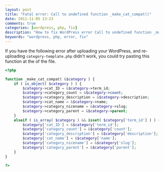 ```yaml
---
layout: post
title: "Fatal error: Call to undefined function _make_cat_compat()"
date: 2011-11-05 13:23
comments: true
categories: [wordpress, php, fix]
description: "How to fix WordPress error Call to undefined function _make_cat_compat()"
keywords: "wordpress, php, error, fix"
---
```

If you have the following error after uploading your WordPress, and re-uploading `category-template.php` didn't work, you could try pasting this function at the of the file.

``` php
<?php 

function _make_cat_compat( &$category ) {
    if ( is_object( $category ) ) {
        $category->cat_ID = &$category->term_id;
        $category->category_count = &$category->count;
        $category->category_description = &$category->description;
        $category->cat_name = &$category->name;
        $category->category_nicename = &$category->slug;
        $category->category_parent = &$category->parent;
    } 
    elseif ( is_array( $category ) && isset( $category['term_id'] ) ) {
        $category['cat_ID'] = &$category['term_id'];
        $category['category_count'] = &$category['count'];
        $category['category_description'] = &$category['description'];
        $category['cat_name'] = &$category['name'];
        $category['category_nicename'] = &$category['slug'];
        $category['category_parent'] = &$category['parent'];
    }
}

?>
```
